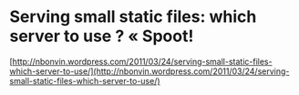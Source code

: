 <!--
id: 14230576531
link: http://tumblr.atmos.org/post/14230576531/serving-small-static-files-which-server-to-use
slug: serving-small-static-files-which-server-to-use
date: Wed Dec 14 2011 14:01:13 GMT-0800 (PST)
publish: 2011-12-014
tags: 
title: Serving small static files: which server to use ? « Spoot!
-->


Serving small static files: which server to use ? « Spoot!
==========================================================

[http://nbonvin.wordpress.com/2011/03/24/serving-small-static-files-which-server-to-use/](http://nbonvin.wordpress.com/2011/03/24/serving-small-static-files-which-server-to-use/)

